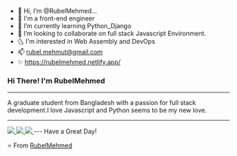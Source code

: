 - 👋 Hi, I’m @RubelMehmed...
- 🫶  I'm a front-end engineer
- 🌱 I’m currently learning Python_Django
- 💞️ I’m looking to collaborate on full stack Javascript Environment.
- 🌜 I'm interested in Web Assembly and DevOps
- 📫 rubel.mehmut@gmail.com
- ✨ https://rubelmehmed.netlify.app/



### Hi There! I'm RubelMehmed


----

A graduate student from Bangladesh with a passion for full stack development.I love Javascript and Python seems to be my new love. 

-----

<a href="https://github.com/RubelMehmed">
  <img src="https://github-readme-stats.vercel.app/api/top-langs/?username=RubelMehmed&theme=radical" />
</a>

<a href="https://github.com/RubelMehmed">
  <img src="https://github-readme-stats.vercel.app/api?username=RubelMehmed&show_icons=true&theme=radical" />
</a>

<a href="https://github.com/RubelMehmed">
  <img src="https://komarev.com/ghpvc/?username=rubelmehmed&color=blueviolet" />
</a>
---
Have a Great Day!

⭐️ From [RubelMehmed](https://github.com/RubelMehmed)
<!---
RubelMehmed/RubelMehmed is a ✨ special ✨ repository because its `README.md` (this file) appears on your GitHub profile.
You can click the Preview link to take a look at your changes.
--->
